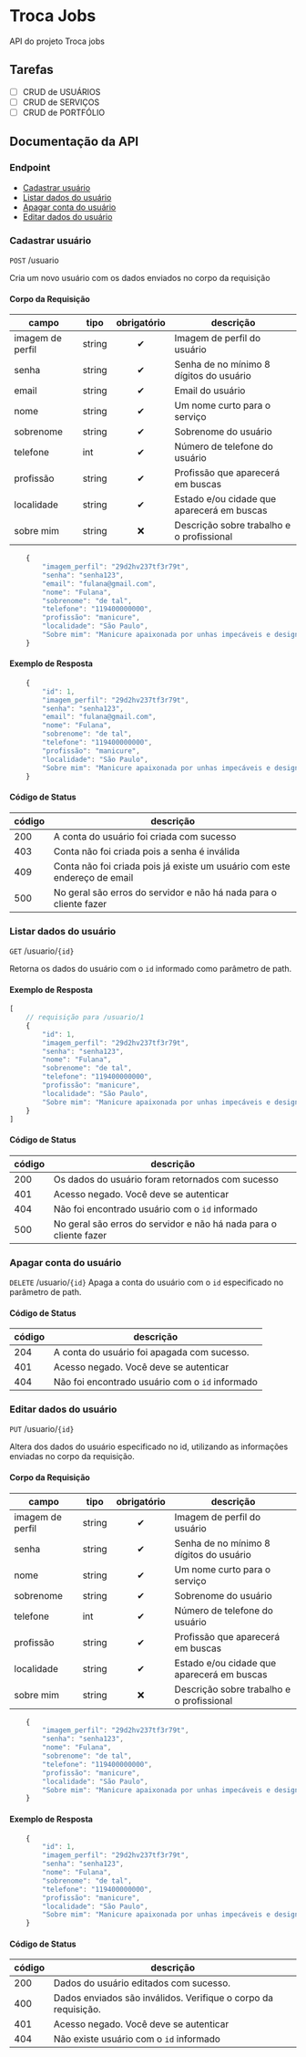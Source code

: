 # Troca Jobs
API do projeto Troca jobs

## Tarefas

- [ ] CRUD de USUÁRIOS
- [ ] CRUD de SERVIÇOS
- [ ] CRUD de PORTFÓLIO

## Documentação da API

### Endpoint
- [Cadastrar usuário](#Cadastrar-usuário)
- [Listar dados do usuário](#Listar-dados-do-usuário)
- [Apagar conta do usuário](#Apagar-conta-do-usuário)
- [Editar dados do usuário](#Editar-dados-do-usuário)

### Cadastrar usuário

`POST` /usuario

Cria um novo usuário com os dados enviados no corpo da requisição

#### Corpo da Requisição

|campo|tipo|obrigatório|descrição|
|-----|----|:---------:|---------|
|imagem de perfil|string| ✔|Imagem de perfil do usuário|
|senha|string|✔|Senha de no mínimo 8 dígitos do usuário
|email|string|✔|Email do usuário
|nome|string|✔|Um nome curto para o serviço|
|sobrenome|string|✔|Sobrenome do usuário|
|telefone|int|✔|Número de telefone do usuário|
|profissão|string|✔|Profissão que aparecerá em buscas|
|localidade|string|✔|Estado e/ou cidade que aparecerá em buscas
|sobre mim|string|❌|Descrição sobre trabalho e o profissional
```js
    {
        "imagem_perfil": "29d2hv237tf3r79t",
        "senha": "senha123",
        "email": "fulana@gmail.com",
        "nome": "Fulana",
        "sobrenome": "de tal",
        "telefone": "119400000000",
        "profissão": "manicure",
        "localidade": "São Paulo",
        "Sobre mim": "Manicure apaixonada por unhas impecáveis e designs criativos."
    }

```

#### Exemplo de Resposta

```js
    {
        "id": 1,
        "imagem_perfil": "29d2hv237tf3r79t",
        "senha": "senha123",
        "email": "fulana@gmail.com",
        "nome": "Fulana",
        "sobrenome": "de tal",
        "telefone": "119400000000",
        "profissão": "manicure",
        "localidade": "São Paulo",
        "Sobre mim": "Manicure apaixonada por unhas impecáveis e designs criativos."
    }

```

#### Código de Status

|código|descrição|
|------|---------|
|200|A conta do usuário foi criada com sucesso
|403|Conta não foi criada pois a senha é inválida
|409|Conta não foi criada pois já existe um usuário com este endereço de email
|500|No geral são erros do servidor e não há nada para o cliente fazer










### Listar dados do usuário

`GET` /usuario/`{id}`

Retorna os dados do usuário com o `id` informado como parâmetro de path.

#### Exemplo de Resposta

```js
[
    // requisição para /usuario/1
    {
        "id": 1,
        "imagem_perfil": "29d2hv237tf3r79t",
        "senha": "senha123",
        "nome": "Fulana",
        "sobrenome": "de tal",
        "telefone": "119400000000",
        "profissão": "manicure",
        "localidade": "São Paulo",
        "Sobre mim": "Manicure apaixonada por unhas impecáveis e designs criativos.",
    }
]

```

#### Código de Status

|código|descrição|
|------|---------|
|200|Os dados do usuário foram retornados com sucesso
|401|Acesso negado. Você deve se autenticar
|404|Não foi encontrado usuário com o `id` informado
|500|No geral são erros do servidor e não há nada para o cliente fazer







### Apagar conta do usuário

`DELETE` /usuario/`{id}`
Apaga a conta do usuário com o `id` especificado no parâmetro de path.

#### Código de Status

|código|descrição|
|------|---------|
|204|A conta do usuário foi apagada com sucesso.
|401|Acesso negado. Você deve se autenticar
|404|Não foi encontrado usuário com o `id` informado








### Editar dados do usuário

`PUT` /usuario/`{id}`

Altera dos dados do usuário especificado no id, utilizando as informações enviadas no corpo da requisição.


#### Corpo da Requisição

|campo|tipo|obrigatório|descrição|
|-----|----|:---------:|---------|
|imagem de perfil|string| ✔|Imagem de perfil do usuário|
|senha|string|✔|Senha de no mínimo 8 dígitos do usuário
|nome|string|✔|Um nome curto para o serviço|
|sobrenome|string|✔|Sobrenome do usuário|
|telefone|int|✔|Número de telefone do usuário|
|profissão|string|✔|Profissão que aparecerá em buscas|
|localidade|string|✔|Estado e/ou cidade que aparecerá em buscas
|sobre mim|string|❌|Descrição sobre trabalho e o profissional
```js
    {
        "imagem_perfil": "29d2hv237tf3r79t",
        "senha": "senha123",
        "nome": "Fulana",
        "sobrenome": "de tal",
        "telefone": "119400000000",
        "profissão": "manicure",
        "localidade": "São Paulo",
        "Sobre mim": "Manicure apaixonada por unhas impecáveis e designs criativos."
    }

```

#### Exemplo de Resposta

```js
    {
        "id": 1,
        "imagem_perfil": "29d2hv237tf3r79t",
        "senha": "senha123",
        "nome": "Fulana",
        "sobrenome": "de tal",
        "telefone": "119400000000",
        "profissão": "manicure",
        "localidade": "São Paulo",
        "Sobre mim": "Manicure apaixonada por unhas impecáveis e designs criativos."
    }

```

#### Código de Status

|código|descrição|
|------|---------|
|200|Dados do usuário editados com sucesso.
|400|Dados enviados são inválidos. Verifique o corpo da requisição.
|401|Acesso negado. Você deve se autenticar
|404|Não existe usuário com o `id` informado